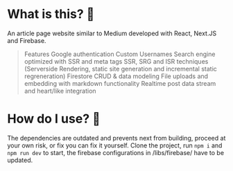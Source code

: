 # What is this? 🤔

An article page website similar to Medium developed with React, Next.JS and Firebase.

> Features
Google authentication
Custom Usernames
Search engine optimized with SSR and meta tags
SSR, SRG and ISR techniques (Serverside Rendering, static site generation and incremental static regreneration)
Firestore CRUD & data modeling
File uploads and embedding with markdown functionality
Realtime post data stream and heart/like integration

# How do I use? 🔨

The dependencies are outdated and prevents next from building, proceed at your own risk, or fix you can fix it yourself.
Clone the project, run `npm i` and `npm run dev` to start, the firebase configurations in /libs/firebase/ have to be updated.
